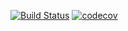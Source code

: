 [![Build Status](https://travis-ci.org/UintaGroup/blendtec-mobile.svg?branch=master)](https://travis-ci.org/UintaGroup/blendtec-mobile)
[![codecov](https://codecov.io/gh/UintaGroup/blendtec-mobile/branch/master/graph/badge.svg)](https://codecov.io/gh/UintaGroup/blendtec-mobile)
